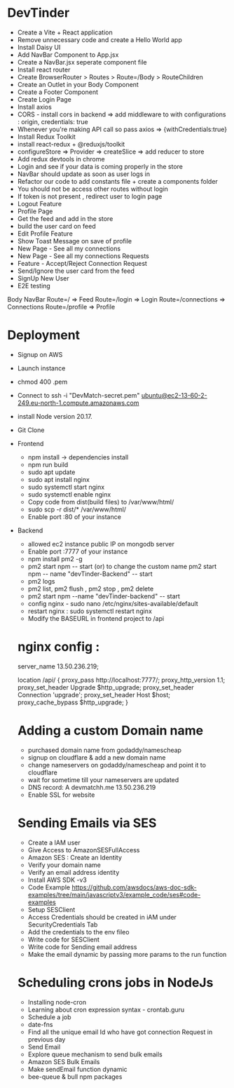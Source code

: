 # DevTinder

- Create a Vite + React application
- Remove unnecessary code and create a Hello World app
- Install Daisy UI
- Add NavBar Component to App.jsx
- Create a NavBar.jsx seperate component file
- Install react router
- Create BrowserRouter > Routes > Route=/Body > RouteChildren
- Create an Outlet in your Body Component
- Create a Footer Component
- Create Login Page
- Install axios
- CORS - install cors in backend => add middleware to with configurations : origin, credentials: true
- Whenever you're making API call so pass axios => {withCredentials:true}
- Install Redux Toolkit
- install react-redux + @reduxjs/toolkit
- configureStore => Provider => createSlice => add reducer to store
- Add redux devtools in chrome
- Login and see if your data is coming properly in the store
- NavBar should update as soon as user logs in
- Refactor our code to add constants file + create a components folder
- You should not be access other routes without login
- If token is not present , redirect user to login page
- Logout Feature
- Profile Page
- Get the feed and add in the store
- build the user card on feed
- Edit Profile Feature
- Show Toast Message on save of profile
- New Page - See all my connections
- New Page - See all my connections Requests
- Feature - Accept/Reject Connection Request
- Send/Ignore the user card from the feed
- SignUp New User
- E2E testing

Body
NavBar
Route=/ => Feed
Route=/login => Login
Route=/connections => Connections
Route=/profile => Profile

# Deployment

- Signup on AWS
- Launch instance
- chmod 400 <secret>.pem
- Connect to ssh -i "DevMatch-secret.pem" ubuntu@ec2-13-60-2-249.eu-north-1.compute.amazonaws.com
- install Node version 20.17.
- Git Clone
- Frontend

  - npm install -> dependencies install
  - npm run build
  - sudo apt update
  - sudo apt install nginx
  - sudo systemctl start nginx
  - sudo systemctl enable nginx
  - Copy code from dist(build files) to /var/www/html/
  - sudo scp -r dist/* /var/www/html/
  - Enable port :80 of your instance

- Backend
  - allowed ec2 instance public IP on mongodb server
  - Enable port :7777 of your instance
  - npm install pm2 -g
  - pm2 start npm -- start (or) to change the custom name
   pm2 start npm -- name "devTinder-Backend" -- start
  - pm2 logs
  - pm2 list, pm2 flush <name>, pm2 stop <name>, pm2 delete <name>
  - pm2 start npm --name "devTinder-backend" -- start
  - config nginx - sudo nano /etc/nginx/sites-available/default
  - restart nginx : sudo systemctl restart nginx
  - Modify the BASEURL in frontend project to /api

  # nginx config :
          
    server_name 13.50.236.219;

     location /api/ {
        proxy_pass http://localhost:7777/;
        proxy_http_version 1.1;
        proxy_set_header Upgrade $http_upgrade;
        proxy_set_header Connection 'upgrade';
        proxy_set_header Host $host;
        proxy_cache_bypass $http_upgrade;
    }

  # Adding a custom Domain name 

    - purchased domain name from godaddy/namescheap
    - signup on cloudflare & add a new domain name
    - change nameservers on godaddy/namescheap  and point it to cloudflare 
    - wait for sometime till your nameservers are updated 
    - DNS record: A devmatchh.me 13.50.236.219
    - Enable SSL for website

  # Sending Emails via SES

    - Create a IAM user
    - Give Access to AmazonSESFullAccess
    - Amazon SES : Create an Identity
    - Verify your domain name
    - Verify an email address identity
    - Install AWS SDK -v3 
    - Code Example https://github.com/awsdocs/aws-doc-sdk-examples/tree/main/javascriptv3/example_code/ses#code-examples 
    - Setup SESClient
    - Access Credentials should be created in iAM under SecurityCredentials Tab
    - Add the credentials to the env fileo
    - Write code for SESClient
    - Write code for Sending email address
    - Make the email dynamic by passing more params to the run function

  # Scheduling crons jobs in NodeJs
    - Installing node-cron
    - Learning about cron expression syntax - crontab.guru
    - Schedule a job
    - date-fns
    - Find all the unique email Id who have got connection Request in previous day
    - Send Email
    - Explore queue mechanism to send bulk emails
    - Amazon SES Bulk Emails
    - Make sendEmail function dynamic
    - bee-queue & bull npm packages